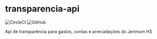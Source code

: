 # transparencia-api
![CircleCI](https://img.shields.io/circleci/build/github/jerimumhs/transparencia-api)
![GitHub](https://img.shields.io/github/license/jerimumhs/transparencia-api)

Api de transparência para gastos, contas e arrecadações do Jerimum HS
